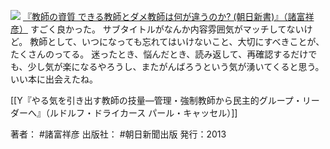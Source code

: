 [![](https://images-fe.ssl-images-amazon.com/images/I/41f9FfQz8WL._SL160_.jpg)](http://www.amazon.co.jp/exec/obidos/ASIN/402273518X/choiyaki81-22/ref=nosim)
[『教師の資質 できる教師とダメ教師は何が違うのか? (朝日新書)』（諸富祥彦）](http://www.amazon.co.jp/exec/obidos/ASIN/402273518X/choiyaki81-22/ref=nosim)
すごく良かった。
サブタイトルがなんか内容雰囲気がマッチしてないけど。
教師として、いつになっても忘れてはいけないこと、大切にすべきことが、たくさんのってる。
迷ったとき、悩んだとき、読み返して、再確認するだけでも、少し気が楽になるやろうし、またがんばろうという気が湧いてくると思う。
いい本に出会えたね。

[[Y『やる気を引き出す教師の技量―管理・強制教師から民主的グループ・リーダーへ』（ルドルフ・ドライカース パール・キャッセル）]]

著者： #諸富祥彦 
出版社： #朝日新聞出版 
発行：2013
